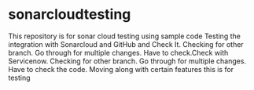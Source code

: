 # sonarcloudtesting
This repository is for sonar cloud testing using sample code
Testing the integration with Sonarcloud and GitHub and Check It.
Checking for other branch.
Go through for multiple changes.
Have to check.Check with Servicenow.
Checking for other branch.
Go through for multiple changes.
Have to check the code.
Moving along with certain features
this is for testing
